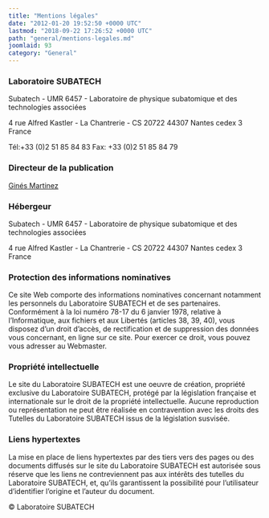 ```yaml
---
title: "Mentions légales"
date: "2012-01-20 19:52:50 +0000 UTC"
lastmod: "2018-09-22 17:26:52 +0000 UTC"
path: "general/mentions-legales.md"
joomlaid: 93
category: "General"
---
```

### Laboratoire SUBATECH

Subatech - UMR 6457 - Laboratoire de physique subatomique et des technologies associées

4 rue Alfred Kastler - La Chantrerie - CS 20722 44307 Nantes cedex 3 France

Tél:+33 (0)2 51 85 84 83 Fax: +33 (0)2 51 85 84 79

### Directeur de la publication

[Ginés Martinez](mailto:direction@subatech.in2p3.fr)

### Hébergeur

Subatech - UMR 6457 - Laboratoire de physique subatomique et des technologies associées

4 rue Alfred Kastler - La Chantrerie - CS 20722 44307 Nantes cedex 3 France

### Protection des informations nominatives

Ce site Web comporte des informations nominatives concernant notamment les personnels du Laboratoire SUBATECH et de ses partenaires. Conformément à la loi numéro 78-17 du 6 janvier 1978, relative à l’Informatique, aux fichiers et aux Libertés (articles 38, 39, 40), vous disposez d’un droit d’accès, de rectification et de suppression des données vous concernant, en ligne sur ce site. Pour exercer ce droit, vous pouvez vous adresser au Webmaster.

### Propriété intellectuelle

Le site du Laboratoire SUBATECH est une oeuvre de création, propriété exclusive du Laboratoire SUBATECH, protégé par la législation française et internationale sur le droit de la propriété intellectuelle. Aucune reproduction ou représentation ne peut être réalisée en contravention avec les droits des Tutelles du Laboratoire SUBATECH issus de la législation susvisée.

### Liens hypertextes

La mise en place de liens hypertextes par des tiers vers des pages ou des documents diffusés sur le site du Laboratoire SUBATECH est autorisée sous réserve que les liens ne contreviennent pas aux intérêts des tutelles du Laboratoire SUBATECH, et, qu’ils garantissent la possibilité pour l’utilisateur d’identifier l’origine et l’auteur du document.

© Laboratoire SUBATECH
